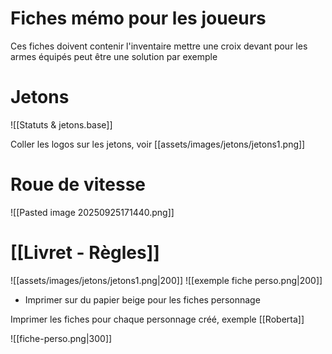 # Fiches mémo pour les joueurs

Ces fiches doivent contenir l'inventaire mettre une croix devant pour les armes équipés peut être une solution par exemple

# Jetons 

![[Statuts & jetons.base]]

Coller les logos sur les jetons, voir [[assets/images/jetons/jetons1.png]]

# Roue de vitesse

![[Pasted image 20250925171440.png]]

# [[Livret - Règles]]


![[assets/images/jetons/jetons1.png|200]]
![[exemple fiche perso.png|200]]

* Imprimer sur du papier beige pour les fiches personnage

Imprimer les fiches pour chaque personnage créé, exemple [[Roberta]]

![[fiche-perso.png|300]]